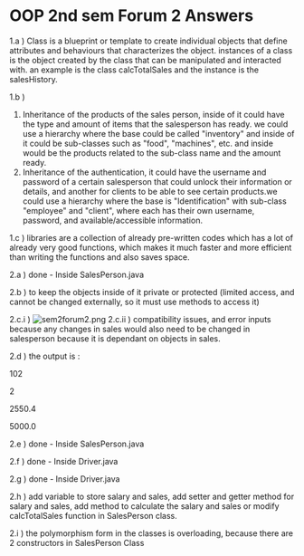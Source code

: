 # OOP 2nd sem Forum 2 Answers
1.a ) Class is a blueprint or template to create individual objects that define attributes and behaviours that characterizes the object.
instances of a class is the object created by the class that can be manipulated and interacted with.
an example is the class calcTotalSales and the instance is the salesHistory.

1.b )
1) Inheritance of the products of the sales person, inside of it could have the type and amount of items that the salesperson has ready. we could use a hierarchy where the base could be called "inventory" and inside of it could be sub-classes such as "food", "machines", etc. and inside would be the products related to the sub-class name and the amount ready.
2) Inheritance of the authentication, it could have the username and password of a certain salesperson that could unlock their information or details, and another for clients to be able to see certain products.we could use a hierarchy where the base is "Identification" with sub-class "employee" and "client", where each has their own username, password, and available/accessible information.

1.c ) libraries are a collection of already pre-written codes which has a lot of already very good functions, which makes it much faster and more efficient than writing the functions and also saves space. 

2.a ) done - Inside SalesPerson.java

2.b ) to keep the objects inside of it private or protected (limited access, and cannot be changed externally, so it must use methods to access it)

2.c.i )
![sem2forum2.png](..%2Fsem2forum2.png)
2.c.ii ) compatibility issues, and error inputs because any changes in sales would also need to be changed in salesperson because it is dependant on objects in sales.

2.d ) the output is :

102

2

2550.4

5000.0

2.e ) done - Inside SalesPerson.java

2.f ) done - Inside Driver.java

2.g ) done - Inside Driver.java

2.h ) add variable to store salary and sales, add setter and getter method for salary and sales, add method to calculate the salary and sales or modify calcTotalSales function in SalesPerson class.

2.i ) the polymorphism form in the classes is overloading, because there are 2 constructors in SalesPerson Class